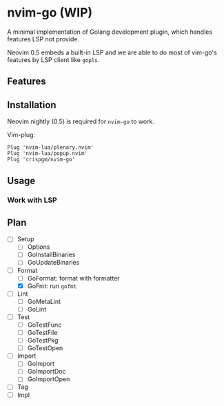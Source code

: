 # nvim-go (WIP)

A minimal implementation of Golang development plugin, which handles features LSP not provide.

Neovim 0.5 embeds a built-in LSP and we are able to do most of vim-go's features by LSP client like `gopls`.

## Features

## Installation

Neovim nightly (0.5) is required for `nvim-go` to work.

Vim-plug:
```viml
Plug 'nvim-lua/plenary.nvim'
Plug 'nvim-lua/popup.nvim'
Plug 'crispgm/nvim-go'
```

## Usage

### Work with LSP

## Plan

- [ ] Setup
  - [ ] Options
  - [ ] GoInstallBinaries
  - [ ] GoUpdateBinaries
- [ ] Format
  - [ ] GoFormat: format with formatter
  - [x] GoFmt: run `gofmt`
- [ ] Lint
  - [ ] GoMetaLint
  - [ ] GoLint
- [ ] Test
  - [ ] GoTestFunc
  - [ ] GoTestFile
  - [ ] GoTestPkg
  - [ ] GoTestOpen
- [ ] Import
  - [ ] GoImport
  - [ ] GoImportDoc
  - [ ] GoImportOpen
- [ ] Tag
- [ ] Impl
